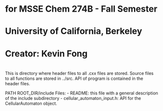 # for MSSE Chem 274B - Fall Semester
# University of California, Berkeley
# 
# Creator:  Kevin Fong
#
This is directory where header files to all .cxx files are stored. Source files to all functions are stored in ../src.
API of program is contained in the header files. 

PATH ROOT_DIR/include
    Files:
    - README: this file with a general description of the include subdirectory
    - cellular_automaton_input.h: API for the CellularAutomaton object.